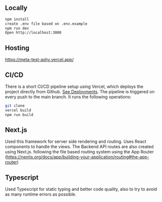 
## Locally

```bash
npm install
create .env file based on .env.example
npm run dev
Open http://localhost:3000
```

## Hosting

https://meta-test-ashy.vercel.app/

## CI/CD 

There is a short CI/CD pipeline setup using Vercel, which deploys the project directly from Github. [See Deployments](https://github.com/ZoiloGranda/meta-test/deployments). The pipeline is triggered on every push to the main branch. It runs the following operations:

```bash
git clone
vercel build
npm run build
```

## Next.js

Used this framework for server side rendering and routing. Uses React components to handle the views. The Backend API routes are also created using Next.js. following the file based routing system using the App Router (https://nextjs.org/docs/app/building-your-application/routing#the-app-router)

## Typescript

Used Typescript for static typing and better code quality, also to try to avoid as many runtime errors as possible.